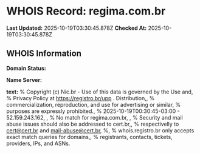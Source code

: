 # WHOIS Record: regima.com.br

**Last Updated:** 2025-10-19T03:30:45.878Z
**Checked At:** 2025-10-19T03:30:45.878Z

## WHOIS Information

**Domain Status:** 

**Name Server:** 

**text:** % Copyright (c) Nic.br - Use of this data is governed by the Use and, % Privacy Policy at https://registro.br/upp . Distribution,, % commercialization, reproduction, and use for advertising or similar, % purposes are expressly prohibited., % 2025-10-19T00:30:45-03:00 - 52.159.243.162, , % No match for regima.com.br, , % Security and mail abuse issues should also be addressed to cert.br,, % respectivelly to cert@cert.br and mail-abuse@cert.br, %, % whois.registro.br only accepts exact match queries for domains,, % registrants, contacts, tickets, providers, IPs, and ASNs.

